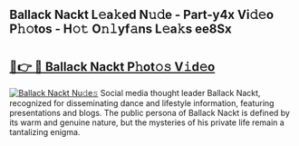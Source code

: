 ## Ballack Nackt L𝚎a𝚔ed N𝚞𝚍e - Part-y4x Vi𝚍𝚎o P𝚑𝚘tos - H𝚘𝚝 O𝚗𝚕yf𝚊ns L𝚎a𝚔s ee8Sx

# <h2><a href="http://kfdunr.oniu.top/?m=Ballack+Nackt">🔗👉 🔴 Ballack Nackt P𝚑ot𝚘𝚜 V𝚒d𝚎o</a></h2>

[![Ballack Nackt Nu𝚍e𝚜](https://i.imgur.com/0qMVB7G.gif)](http://kfdunr.oniu.top/?m=Ballack+Nackt)
Social media thought leader Ballack Nackt, recognized for disseminating dance and lifestyle information, featuring presentations and blogs. The public persona of Ballack Nackt is defined by its warm and genuine nature, but the mysteries of his private life remain a tantalizing enigma.  
